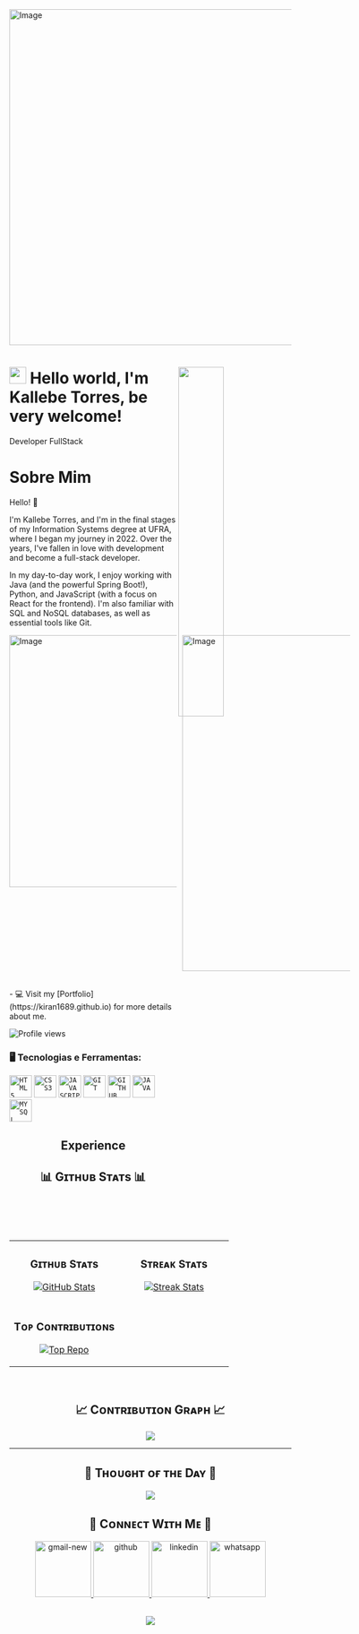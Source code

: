<!--Banner-->
<img width="2000" height="600" alt="Image" src="https://github.com/user-attachments/assets/ba1ff09a-a7c7-44ab-ad01-a5aac48551fc" />

<!--Night Owl image-->
<div>
  <img align="right" width="40%" src="https://owlbertsio-resized.s3.amazonaws.com/Popper.psd.full.png">


<!--Header Name-->
# <img src="https://emojis.slackmojis.com/emojis/images/1531849430/4246/blob-sunglasses.gif?1531849430" width="30"/> Hello world, I'm Kallebe Torres, be very welcome! 
Developer FullStack
<br /> 

<!--Start Intro-->   
# Sobre Mim
<p>
Hello! 🚀

I'm Kallebe Torres, and I'm in the final stages of my Information Systems degree at UFRA, where I began my journey in 2022. Over the years, I've fallen in love with development and become a full-stack developer.

In my day-to-day work, I enjoy working with Java (and the powerful Spring Boot!), Python, and JavaScript (with a focus on React for the frontend). I'm also familiar with SQL and NoSQL databases, as well as essential tools like Git.
</p>


<div style="display: flex; gap: 10px;">
  <img width="500" height="450" alt="Image" src="https://github.com/user-attachments/assets/c5b6b8f4-722b-4722-a3a2-5039f7ed9392" />
  <img width="360" height="600" alt="Image" src="https://github.com/user-attachments/assets/a1f753f4-1b57-4266-96b8-f7aff2d95a30" />
</div>

</br>
<p>
  - 💻 Visit my [Portfolio](https://kiran1689.github.io) for more details about me.
</p>

<!--End Intro-->

<!--Profile Count Badge-->
 ![Profile views](https://komarev.com/ghpvc/?username=Kallebe-Torres)

### 🖥️ Tecnologias e Ferramentas: 
<code><img width="40px" src="https://cdn.jsdelivr.net/gh/devicons/devicon/icons/html5/html5-original-wordmark.svg" title = "HTML5"/></code>
<code><img width="40px" src="https://cdn.jsdelivr.net/gh/devicons/devicon/icons/css3/css3-original-wordmark.svg" title = "CSS3"/></code>
<code><img width="40px" src="https://cdn.jsdelivr.net/gh/devicons/devicon/icons/javascript/javascript-original.svg" title = "JAVASCRIPT"/></code>
<code><img width="40px" src="https://cdn.jsdelivr.net/gh/devicons/devicon/icons/git/git-original.svg" title = "GIT"/></code>
<code><img width="40px" src="https://cdn.jsdelivr.net/gh/devicons/devicon/icons/github/github-original.svg" title = "GITHUB"/></code>
<code><img width="40px" src="https://cdn.jsdelivr.net/gh/devicons/devicon/icons/java/java-original.svg" title = "JAVA"/></code>
<code><img width="40px" src="https://cdn.jsdelivr.net/gh/devicons/devicon/icons/mysql/mysql-original.svg" title = "MYSQL"/></code>

<h2 align="center"> Experience </h2>


<!--Github stats Table--> 
<h2 align="center">📊 Gɪᴛʜᴜʙ Sᴛᴀᴛs 📊</h2>

<table width="100%">
  <tr>
    <td width="50%">
      <h3 align="center"><strong>Gɪᴛʜᴜʙ Sᴛᴀᴛs</strong></h3>
      <p align="center">
        <a href="https://github.com/Kallebe-Torres">
          <img align="center" src="https://github-readme-stats.vercel.app/api?username=Kallebe-Torres&count_private=true&show_icons=true&theme=nightowl&bg_color=0,000000,441350&title_color=c56a90&text_color=ffffff&rank_icon=github&hide=prs,issues,contribs&show=reviews,prs_merged,prs_merged_percentage" alt="GitHub Stats" />
        </a>
      </p>
    </td>
    <td width="50%">
      <h3 align="center"><strong>Sᴛʀᴇᴀᴋ Sᴛᴀᴛs</strong></h3>
      <p align="center">
        <a href="https://github.com/Kallebe-Torres">
          <img align="center" src="https://streak-stats.demolab.com?user=Kiran1689&theme=nightowl&background=0,000000,441350&fire=ffeb95&ring=ffeb95&sideNums=ffffff&sideLabels=ffffff&dates=c56a90&currStreakNum=ffffff" alt="Streak Stats" />
        </a>
      </p>
    </td>
  </tr>
  <tr>
    <td width="50%">
      <h3 align="center"><strong>Tᴏᴘ Cᴏɴᴛʀɪʙᴜᴛɪᴏɴs</strong></h3>
      <p align="center">
        <a href="https://github.com/Kallebe-Torres">
          <img align="center" src="https://github-contributor-stats.vercel.app/api?username=Kallebe-Torres&limit=2&theme=nightowl&show_owner=true&combine_all_yearly_contributions=false&bg_color=0,000000,441350&title_color=c56a90&text_color=ffffff" alt="Top Repo" />
        </a>
      </p>
    </td>
  </tr>
</table>
<br />

<!--Contribution Graph-->
<h2 align="center">📈 Cᴏɴᴛʀɪʙᴜᴛɪᴏɴ Gʀᴀᴘʜ 📈</h2>
<div align="center">
    <img src="https://github-readme-activity-graph.vercel.app/graph?username=Kallebe-Torres&bg_color=220a28&&color=ffffff&line=c56a90&point=ffeb95&area=false&hide_border=false" border-radius="15">
</div>

---

<!--Dynamic Quote card updates everyday at 12 PM--> 
<h2 align="center">🌟 Tʜᴏᴜɢʜᴛ ᴏғ ᴛʜᴇ Dᴀʏ 🌟</h2>

<!--STARTS_HERE_QUOTE_CARD-->
<p align="center">
    <img src="https://readme-daily-quotes.vercel.app/api?author=Robert%20Greene&quote=The%20greatest%20test%20of%20courage%20on%20earth%20is%20to%20bear%20defeat%20without%20losing%20heart.&theme=dark&bg_color=220a28&author_color=ffeb95&accent_color=c56a90">
</p>
<!--ENDS_HERE_QUOTE_CARD-->

<!--Contact Section--> 
<h2 align="center">🤝 Cᴏɴɴᴇᴄᴛ Wɪᴛʜ Mᴇ 🤝 </h2>
<div align="center">
  <a href="mailto:kallebebbox@gmail.com" target="_blank">
    <img width="100" height="100" src="https://img.icons8.com/bubbles/100/gmail-new.png" alt="gmail-new"/>
  </a>
  
  <a href="https://www.github.com/Kallebe-Torres" target="_blank">
    <img width="100" height="100" src="https://img.icons8.com/bubbles/100/github.png" alt="github"/>
  </a>
  
  <a href="https://www.linkedin.com/in/kallebe-torres-8b8860375" target="_blank">
    <img width="100" height="100" src="https://img.icons8.com/bubbles/100/linkedin.png" alt="linkedin"/>

  <a href="https://wa.me/91996227393" target="_blank">
  <img width="100" height="100" src="https://img.icons8.com/bubbles/100/whatsapp.png" alt="whatsapp"/>
  </a>
</div>

</div>
<br/>

<!--Footer--> 
<p align="center">
  <img src="https://capsule-render.vercel.app/api?type=waving&color=gradient&height=65&section=footer"/>
</p>

